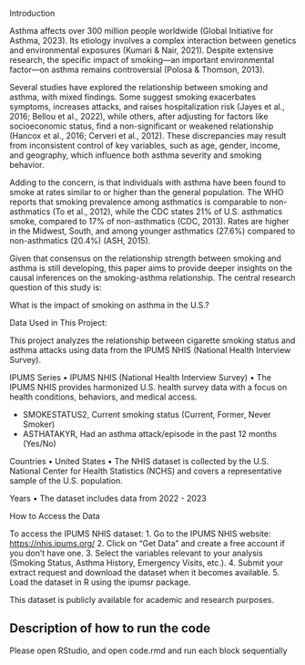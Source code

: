 Introduction 

Asthma affects over 300 million people worldwide (Global Initiative for Asthma, 2023). Its etiology involves a complex interaction between genetics and environmental exposures (Kumari & Nair, 2021). Despite extensive research, the specific impact of smoking—an important environmental factor—on asthma remains controversial (Polosa & Thomson, 2013). 

Several studies have explored the relationship between smoking and asthma, with mixed findings. Some suggest smoking exacerbates symptoms, increases attacks, and raises hospitalization risk (Jayes et al., 2016; Bellou et al., 2022), while others, after adjusting for factors like socioeconomic status, find a non-significant or weakened relationship (Hancox et al., 2016; Cerveri et al., 2012). These discrepancies may result from inconsistent control of key variables, such as age, gender, income, and geography, which influence both asthma severity and smoking behavior. 

Adding to the concern, is that individuals with asthma have been found to smoke at rates similar to or higher than the general population. The WHO reports that smoking prevalence among asthmatics is comparable to non-asthmatics (To et al., 2012), while the CDC states 21% of U.S. asthmatics smoke, compared to 17% of non-asthmatics (CDC, 2013). Rates are higher in the Midwest, South, and among younger asthmatics (27.6%) compared to non-asthmatics (20.4%) (ASH, 2015).  

Given that consensus on the relationship strength between smoking and asthma is still developing, this paper aims to provide deeper insights on the causal inferences on the smoking-asthma relationship. The central research question of this study is:  

What is the impact of smoking on asthma in the U.S.?  

Data Used in This Project:

This project analyzes the relationship between cigarette smoking status and asthma attacks using data from the IPUMS NHIS (National Health Interview Survey).

IPUMS Series
	•	IPUMS NHIS (National Health Interview Survey)
	•	The IPUMS NHIS provides harmonized U.S. health survey data with a focus on health conditions, behaviors, and medical access.
 - SMOKESTATUS2, Current smoking status (Current, Former, Never Smoker)
 - ASTHATAKYR, Had an asthma attack/episode in the past 12 months (Yes/No)

Countries
	•	United States
	•	The NHIS dataset is collected by the U.S. National Center for Health Statistics (NCHS) and covers a representative sample of the U.S. population.

Years
	•	The dataset includes data from 2022 - 2023

How to Access the Data

To access the IPUMS NHIS dataset:
	1.	Go to the IPUMS NHIS website: https://nhis.ipums.org/
	2.	Click on “Get Data” and create a free account if you don’t have one.
	3.	Select the variables relevant to your analysis (Smoking Status, Asthma History, Emergency Visits, etc.).
	4.	Submit your extract request and download the dataset when it becomes available.
	5.	Load the dataset in R using the ipumsr package.

This dataset is publicly available for academic and research purposes.
## Description of how to run the code
Please open RStudio, and open code.rmd and run each block sequentially

